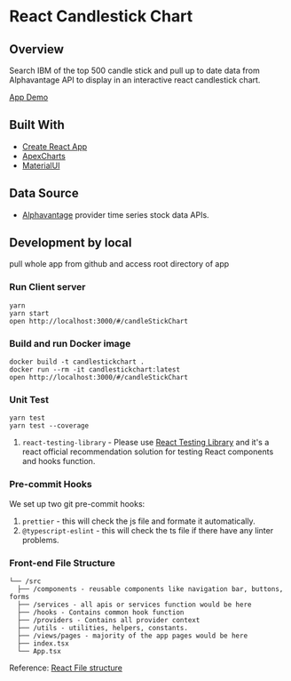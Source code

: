 # React Candlestick Chart

## Overview
Search IBM of the top 500 candle stick and pull up to date data from Alphavantage API to display in an interactive react candlestick chart.
<br />
<p align="left"><a href="https://jerrypeace.github.io/candlestick-chart/#/candleStickChart">App Demo</a></p>

## Built With

* [Create React App](https://github.com/facebook/create-react-app)
* [ApexCharts](https://apexcharts.com/)
* [MaterialUI](https://material-ui.com/)


## Data Source

* [Alphavantage](https://www.alphavantage.co/documentation/) provider time series stock data APIs.


## Development by local

pull whole app from github and access root directory of app

### Run Client server

```
yarn
yarn start
open http://localhost:3000/#/candleStickChart
```

### Build and run Docker image

```
docker build -t candlestickchart .
docker run --rm -it candlestickchart:latest
open http://localhost:3000/#/candleStickChart
  ```

###  Unit Test
```
yarn test
yarn test --coverage
```
1. `react-testing-library` - Please use [React Testing Library](https://testing-library.com/docs/react-testing-library/intro) and it's a react official recommendation solution for testing React components and hooks function.


###  Pre-commit Hooks
We set up two git pre-commit hooks:

1. `prettier` - this will check the js file and formate it automatically.
2. `@typescript-eslint` - this will check the ts file if there have any linter problems.


### Front-end File Structure
```
└── /src
  ├── /components - reusable components like navigation bar, buttons, forms
  ├── /services - all apis or services function would be here
  ├── /hooks - Contains common hook function
  ├── /providers - Contains all provider context
  ├── /utils - utilities, helpers, constants.
  ├── /views/pages - majority of the app pages would be here
  ├── index.tsx
  └── App.tsx
```
Reference: [React File structure](https://reactjs.org/docs/faq-structure.html)
